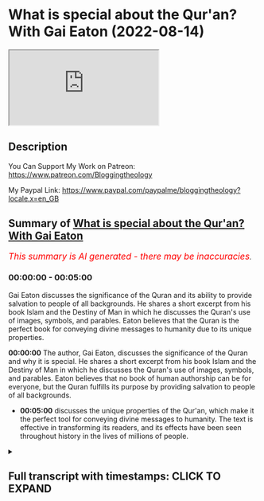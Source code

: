 # What is special about the Qur'an? With Gai Eaton (2022-08-14)

<iframe loading='lazy' allow='autoplay' src='https://www.youtube.com/embed/Osc1p4wW-v8'></iframe>

## Description

You Can Support My Work on Patreon:
https://www.patreon.com/Bloggingtheology

My Paypal Link: 
https://www.paypal.com/paypalme/bloggingtheology?locale.x=en_GB

## Summary of [What is special about the Qur'an? With Gai Eaton](https://www.youtube.com/watch?v=Osc1p4wW-v8)


*<span style="color:red; font-size:125%">This summary is AI generated - there may be inaccuracies</span>. [](/)*

### <a onclick="modifyYTiframeseektime('0')">00:00:00</a> - <a onclick="modifyYTiframeseektime('300')">00:05:00</a>

Gai Eaton discusses the significance of the Quran and its ability to provide salvation to people of all backgrounds. He shares a short excerpt from his book Islam and the Destiny of Man in which he discusses the Quran's use of images, symbols, and parables. Eaton believes that the Quran is the perfect book for conveying divine messages to humanity due to its unique properties.

**<a onclick="modifyYTiframeseektime('0')">00:00:00</a>** The author, Gai Eaton, discusses the significance of the Quran and why it is special. He shares a short excerpt from his book Islam and the Destiny of Man in which he discusses the Quran's use of images, symbols, and parables. Eaton believes that no book of human authorship can be for everyone, but the Quran fulfills its purpose by providing salvation to people of all backgrounds.
* **<a onclick="modifyYTiframeseektime('300')">00:05:00</a>** discusses the unique properties of the Qur'an, which make it the perfect tool for conveying divine messages to humanity. The text is effective in transforming its readers, and its effects have been seen throughout history in the lives of millions of people.

<details><summary><h2>Full transcript with timestamps: CLICK TO EXPAND</h2></summary>

<a onclick="modifyYTiframeseektime('3')">0:00:03</a> In this video I just wanted to share with you 
some words of someone who has been called the    
<a onclick="modifyYTiframeseektime('8')">0:00:08</a> grandfather of British Islam his name is Gai Eaton 
and he sadly passed away just a few years ago he    
<a onclick="modifyYTiframeseektime('17')">0:00:17</a> was a Muslim for over 50 years at the time of 
his death and he had a very distinguished career    
<a onclick="modifyYTiframeseektime('22')">0:00:22</a> he was a British diplomat he was a consultant 
at regent's park mosque here in London    
<a onclick="modifyYTiframeseektime('28')">0:00:28</a> and he was above all for me and a superb writer 
of the English language and he wrote some    
<a onclick="modifyYTiframeseektime('35')">0:00:35</a> celebrated works which have had a profound effect    
<a onclick="modifyYTiframeseektime('38')">0:00:38</a> on countless people particularly uh 
English-speaking people who are not    
<a onclick="modifyYTiframeseektime('42')">0:00:42</a> Muslims and has led many of them to embrace 
Islam and perhaps his crowning work is this    
<a onclick="modifyYTiframeseektime('50')">0:00:50</a> book called Islam and the destiny of man it 
was one of the first books I ever read actually    
<a onclick="modifyYTiframeseektime('56')">0:00:56</a> before I became a Muslim and it had a profound 
impact on me and I do highly recommend it still.  
<a onclick="modifyYTiframeseektime('71')">0:01:11</a> I just want to read to you a short extract from 
this book where he discusses the significance    
<a onclick="modifyYTiframeseektime('77')">0:01:17</a> of the Quran why is it such a special book 
and he gives his interpretation his views    
<a onclick="modifyYTiframeseektime('83')">0:01:23</a> on this and I think what he has to say is very 
very interesting so I want just to share with you    
<a onclick="modifyYTiframeseektime('88')">0:01:28</a> some words from his book and he begins this 
particular section on page 90 with some words    
<a onclick="modifyYTiframeseektime('95')">0:01:35</a> in English from the Quran and he says and if all 
the trees on earth were pens and the sea with    
<a onclick="modifyYTiframeseektime('104')">0:01:44</a> seven seas added were ink yet the words of Allah 
could not be exhausted that's the Quran 31 27    
<a onclick="modifyYTiframeseektime('114')">0:01:54</a> and he continues for the Quran to contain more 
than a thimble full of the message it must rely    
<a onclick="modifyYTiframeseektime('122')">0:02:02</a> upon images symbols and parables which are wind 
open windows onto a vast landscape of meaning    
<a onclick="modifyYTiframeseektime('132')">0:02:12</a> but which are inevitably liable to 
misinterpretation the Prophet's wives once    
<a onclick="modifyYTiframeseektime('139')">0:02:19</a> asked him which of them would be the first 
to die the one with the longest arm he said    
<a onclick="modifyYTiframeseektime('146')">0:02:26</a> they set about measuring each other's arms with 
great seriousness and not until long afterwards    
<a onclick="modifyYTiframeseektime('153')">0:02:33</a> did they understand that he meant the one 
who extended her arm furthest in acts of    
<a onclick="modifyYTiframeseektime('159')">0:02:39</a> charity there have always been Muslims who like 
the prophet's wives have taken figures of speech    
<a onclick="modifyYTiframeseektime('167')">0:02:47</a> literally and others who have maintained that the 
inner meaning of the text will be revealed to us    
<a onclick="modifyYTiframeseektime('173')">0:02:53</a> only on the last day when the secrets of hearts 
are exposed together with the secrets of the book    
<a onclick="modifyYTiframeseektime('183')">0:03:03</a> others again have regarded the literal meaning 
as a veil covering the majesty of the content    
<a onclick="modifyYTiframeseektime('189')">0:03:09</a> and protecting it from profane eyes the disputes 
which have arisen on this subject lead nowhere    
<a onclick="modifyYTiframeseektime('198')">0:03:18</a> and are therefore of no consequence each man 
must follow his way according to his nature    
<a onclick="modifyYTiframeseektime('207')">0:03:27</a> but in whatever sense it may be understood 
superficially or in depth a scripture    
<a onclick="modifyYTiframeseektime('214')">0:03:34</a> such as the Quran provides a rope of 
salvation for people of every kind    
<a onclick="modifyYTiframeseektime('221')">0:03:41</a> the stupid as well as the intelligent and limited 
interpretations do not diminish its efficacy    
<a onclick="modifyYTiframeseektime('228')">0:03:48</a> provided they satisfy the 
needs of particular souls    
<a onclick="modifyYTiframeseektime('234')">0:03:54</a> no book of human authorship can be for everyone 
but this is precisely the function of a revealed    
<a onclick="modifyYTiframeseektime('242')">0:04:02</a> scripture and for this reason it cannot be read 
in the way that works of human origin are read    
<a onclick="modifyYTiframeseektime('250')">0:04:10</a> the sun and the moon are for everyone the 
rain too but their action in relation to    
<a onclick="modifyYTiframeseektime('257')">0:04:17</a> each individual is different and ultimately 
to some they bring life and to some death    
<a onclick="modifyYTiframeseektime('267')">0:04:27</a> it could be said that the quran 
is like these natural phenomena    
<a onclick="modifyYTiframeseektime('272')">0:04:32</a> but it would be more exact to say that they are 
like the Quran they have one and the same author    
<a onclick="modifyYTiframeseektime('279')">0:04:39</a> and are as it were illustrations 
inserted between the pages of the book.  
<a onclick="modifyYTiframeseektime('287')">0:04:47</a> It is an article of faith in Islam 
that the Quran is inimitable try as he    
<a onclick="modifyYTiframeseektime('294')">0:04:54</a> may no man can write a paragraph which is 
comparable with a verse of the revealed    
<a onclick="modifyYTiframeseektime('300')">0:05:00</a> book this has little to do with the literary merit 
of the text in fact a perfect work of literature    
<a onclick="modifyYTiframeseektime('310')">0:05:10</a> could never be sacred precisely on account of 
the adequacy of its language to its content    
<a onclick="modifyYTiframeseektime('318')">0:05:18</a> no conjunction of words however excellent 
could ever be adequate to a revealed content    
<a onclick="modifyYTiframeseektime('326')">0:05:26</a> it is the efficacy of the words they're 
transforming and saving power that is inevitable    
<a onclick="modifyYTiframeseektime('335')">0:05:35</a> since no human being can provide others with 
a rope of salvation made from strands of his    
<a onclick="modifyYTiframeseektime('343')">0:05:43</a> own person and his own thoughts the quran set on 
a shelf with other books has a function entirely    
<a onclick="modifyYTiframeseektime('352')">0:05:52</a> different to theirs and exists in a different 
dimension it moves an illiterate shepherd to tears    
<a onclick="modifyYTiframeseektime('361')">0:06:01</a> when recited to him and it has shaped the lives 
of millions of simple people over the course of 14    
<a onclick="modifyYTiframeseektime('370')">0:06:10</a> centuries it has nourished some of the most 
powerful intellects known to the human record    
<a onclick="modifyYTiframeseektime('377')">0:06:17</a> it has stopped sophisticates in their tracks 
and made saints of them and it has been the    
<a onclick="modifyYTiframeseektime('384')">0:06:24</a> source of the most subtle philosophy and of 
an art which expresses its deepest meaning    
<a onclick="modifyYTiframeseektime('392')">0:06:32</a> in visual terms it has brought the wandering 
tribes of mankind together in communities and    
<a onclick="modifyYTiframeseektime('400')">0:06:40</a> civilizations upon which its imprint is is 
apparent even to the most casual observer    
<a onclick="modifyYTiframeseektime('409')">0:06:49</a> the Muslims regardless of race and national 
identity the Muslim is unlike anyone    
<a onclick="modifyYTiframeseektime('416')">0:06:56</a> else because he has undergone the impact 
of the Quran and has been formed by it  
<a onclick="modifyYTiframeseektime('426')">0:07:06</a> other books are passive the reader 
taking the initiative but revelation    
<a onclick="modifyYTiframeseektime('432')">0:07:12</a> is an act a command from on high comparable 
to a lightning flash which obeys no man's whim    
<a onclick="modifyYTiframeseektime('443')">0:07:23</a> as such it acts upon those who are responsive 
to it reminding them of their true function as    
<a onclick="modifyYTiframeseektime('451')">0:07:31</a> vice regents of god on earth restoring to them the 
use of faculties which have become atrophied like    
<a onclick="modifyYTiframeseektime('460')">0:07:40</a> unused muscles and showing them not least by the 
example of the prophet what they are meant to be    
<a onclick="modifyYTiframeseektime('470')">0:07:50</a> to say this is to say that revelation within the 
limits of what is possible in our fallen condition    
<a onclick="modifyYTiframeseektime('478')">0:07:58</a> restores to us the condition of fitra 
it gives back to the intelligence    
<a onclick="modifyYTiframeseektime('486')">0:08:06</a> its lost capacity to perceive and to 
comprehend supernatural truths gives back    
<a onclick="modifyYTiframeseektime('494')">0:08:14</a> to the world its lost capacity to command the 
warring factions of the soul and it gives back    
<a onclick="modifyYTiframeseektime('503')">0:08:23</a> to sentiment its lost capacity to love God 
and to love everything that reminds us of him  
<a onclick="modifyYTiframeseektime('514')">0:08:34</a> very powerful staring words there from 
this book by Gai Eaton and the book is    
<a onclick="modifyYTiframeseektime('519')">0:08:39</a> like this from beginning to end it's 
the most extraordinary tour de force a    
<a onclick="modifyYTiframeseektime('523')">0:08:43</a> one of the most beautiful books in the English 
language about any religion I would argue    
<a onclick="modifyYTiframeseektime('530')">0:08:50</a> there is again Islam and the 
destiny of man, until next time.  

</details>
